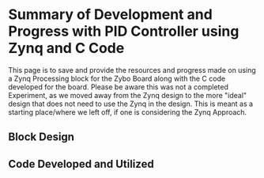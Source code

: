 # **Summary of Development and Progress with PID Controller using Zynq and C Code**

This page is to save and provide the resources and progress made on using a Zynq Processing block for the Zybo Board along with the C code developed for the board. Please be aware this was not a completed Experiment, as we moved away from the Zynq design to the more "ideal" design that does not need to use the Zynq in the design. This is meant as a starting place/where we left off, if one is considering the Zynq Approach.

## Block Design

## Code Developed and Utilized

